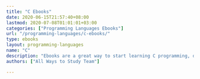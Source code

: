 ```yaml
---
title: "C Ebooks"
date: 2020-06-15T21:57:40+08:00
lastmod: 2020-07-08T01:01:01+03:00
categories: ["Programming Languages Ebooks"]
url: "/programming-languages/c-ebooks/"
type: ebooks
layout: programming-languages
name: "C"
description: "Ebooks are a great way to start learning C programming, download and read your ebooks for C on any device, free & paid versions are both available."
authors: ["All Ways to Study Team"]

---
```


